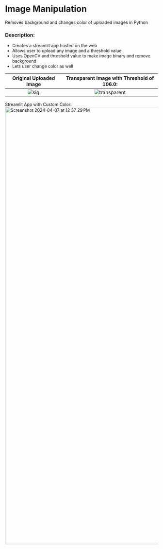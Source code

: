 # Image Manipulation
Removes background and changes color of uploaded images in Python

### Description:
* Creates a streamlit app hosted on the web
* Allows user to upload any image and a threshold value
* Uses OpenCV and threshold value to make image binary and remove background
* Lets user change color as well

Original Uploaded Image    |  Transparent Image with Threshold of 106.0:
:-------------------------:|:-------------------------:
![sig](https://github.com/varunm18/ImageManipulation/assets/94499114/37685c6b-2bc6-4a9e-8046-69de687bc0dc) |  ![transparent](https://github.com/varunm18/ImageManipulation/assets/94499114/36219305-3e42-4419-a66c-bb0e2497b9c7)

Streamlit App with Custom Color:
<img width="1440" alt="Screenshot 2024-04-07 at 12 37 29 PM" src="https://github.com/varunm18/ImageManipulation/assets/94499114/c31f1430-2d90-4629-bc03-9a97a6b772b2">
